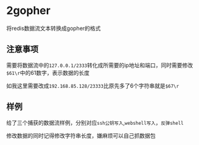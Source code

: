 # 2gopher

将redis数据流文本转换成gopher的格式

## 注意事项

需要将数据流中的`127.0.0.1/2333`转化成所需要的ip地址和端口，同时需要修改`$61\r`中的61数字，表示数据的长度

如我这里需要改成`192.168.85.128/23333`比原先多了6个字符串就是`$67\r`

## 样例

给了三个捕获的数据流样例，分别对应`ssh公钥写入`,`webshell写入`，`反弹shell`

修改数据的同时记得修改字符串长度，嫌麻烦可以自己抓数据包